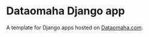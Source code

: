 Dataomaha Django app
=============

A template for Django apps hosted on <a href="http://www.dataomaha.com">Dataomaha.com</a>.
